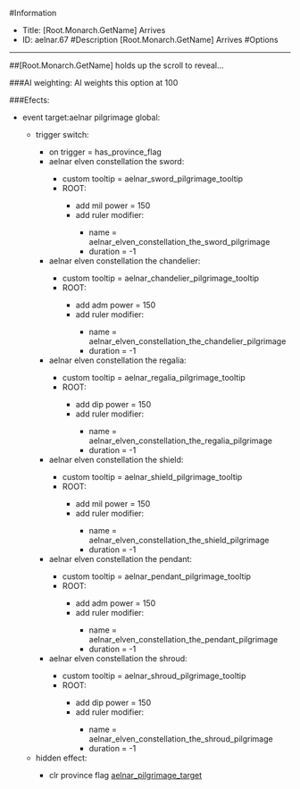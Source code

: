 #Information
 - Title: [Root.Monarch.GetName] Arrives
 - ID: aelnar.67
#Description
[Root.Monarch.GetName] Arrives
#Options

___
##[Root.Monarch.GetName] holds up the scroll to reveal...

###AI weighting:
AI weights this option at 100


###Efects:<ul><li>event target:aelnar pilgrimage global:</li><ul><li>trigger switch:</li><ul><li>on trigger = has_province_flag</li><li>aelnar elven constellation the sword:</li><ul><li>custom tooltip = aelnar_sword_pilgrimage_tooltip</li><li>ROOT:</li><ul><li>add mil power = 150</li><li>add ruler modifier:</li><ul><li>name = aelnar_elven_constellation_the_sword_pilgrimage</li><li>duration = -1</li></ul></ul></ul><li>aelnar elven constellation the chandelier:</li><ul><li>custom tooltip = aelnar_chandelier_pilgrimage_tooltip</li><li>ROOT:</li><ul><li>add adm power = 150</li><li>add ruler modifier:</li><ul><li>name = aelnar_elven_constellation_the_chandelier_pilgrimage</li><li>duration = -1</li></ul></ul></ul><li>aelnar elven constellation the regalia:</li><ul><li>custom tooltip = aelnar_regalia_pilgrimage_tooltip</li><li>ROOT:</li><ul><li>add dip power = 150</li><li>add ruler modifier:</li><ul><li>name = aelnar_elven_constellation_the_regalia_pilgrimage</li><li>duration = -1</li></ul></ul></ul><li>aelnar elven constellation the shield:</li><ul><li>custom tooltip = aelnar_shield_pilgrimage_tooltip</li><li>ROOT:</li><ul><li>add mil power = 150</li><li>add ruler modifier:</li><ul><li>name = aelnar_elven_constellation_the_shield_pilgrimage</li><li>duration = -1</li></ul></ul></ul><li>aelnar elven constellation the pendant:</li><ul><li>custom tooltip = aelnar_pendant_pilgrimage_tooltip</li><li>ROOT:</li><ul><li>add adm power = 150</li><li>add ruler modifier:</li><ul><li>name = aelnar_elven_constellation_the_pendant_pilgrimage</li><li>duration = -1</li></ul></ul></ul><li>aelnar elven constellation the shroud:</li><ul><li>custom tooltip = aelnar_shroud_pilgrimage_tooltip</li><li>ROOT:</li><ul><li>add dip power = 150</li><li>add ruler modifier:</li><ul><li>name = aelnar_elven_constellation_the_shroud_pilgrimage</li><li>duration = -1</li></ul></ul></ul></ul><li>hidden effect:</li><ul><li>clr province flag [aelnar_pilgrimage_target](../flags/aelnar_pilgrimage_target.md)</li></ul></ul></ul>
